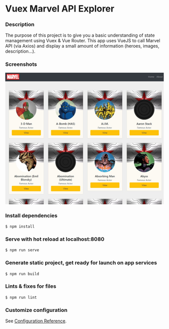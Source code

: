 # Vuex Marvel API Explorer

### Description
The purpose of this project is to give you a basic understanding of state management using Vuex & Vue Router.
This app uses VueJS to call Marvel API (via Axios) and display a small amount of information (heroes, images, description...).

### Screenshots
![demo](src/assets/screenshots/p0.jpg)

### Install dependencies
```
$ npm install
```
### Serve with hot reload at localhost:8080
```
$ npm run serve
```

### Generate static project, get ready for launch on app services
```
$ npm run build
```

### Lints & fixes for files
```
$ npm run lint
```

### Customize configuration
See [Configuration Reference](https://cli.vuejs.org/config/).
